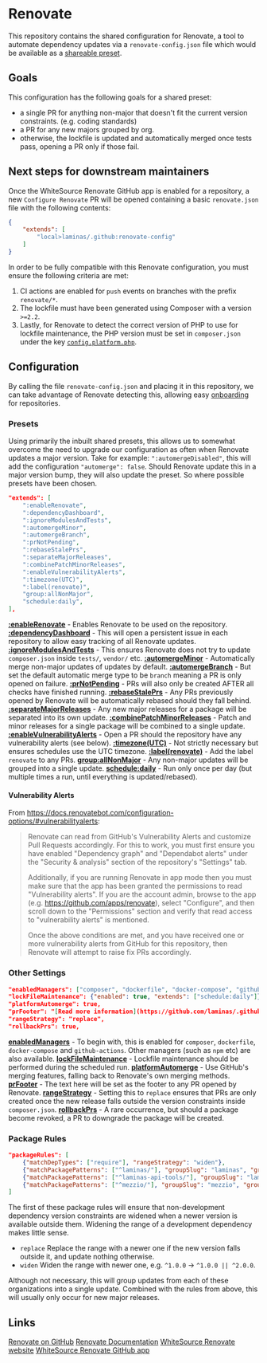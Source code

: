 # Renovate

This repository contains the shared configuration for Renovate, a tool to automate dependency updates via a
`renovate-config.json` file which would be available as a
[shareable preset](https://docs.renovatebot.com/config-presets/).

## Goals

This configuration has the following goals for a shared preset:

- a single PR for anything non-major that doesn't fit the current version constraints. (e.g. coding standards)
- a PR for any new majors grouped by org.
- otherwise, the lockfile is updated and automatically merged once tests pass, opening a PR only if those fail.

## Next steps for downstream maintainers

Once the WhiteSource Renovate GitHub app is enabled for a repository, a new `Configure Renovate` PR will be opened
containing a basic `renovate.json` file with the following contents:

```json
{
    "extends": [
        "local>laminas/.github:renovate-config"
    ]
}
```

In order to be fully compatible with this Renovate configuration, you must ensure the following criteria are met:
1. CI actions are enabled for `push` events on branches with the prefix `renovate/*`.
2. The lockfile must have been generated using Composer with a version `>=2.2`.
3. Lastly, for Renovate to detect the correct version of PHP to use for lockfile maintenance, the PHP version must be
   set in `composer.json` under the key [`config.platform.php`](https://getcomposer.org/doc/06-config.md#platform).

## Configuration

By calling the file `renovate-config.json` and placing it in this repository, we can take advantage of Renovate
detecting this, allowing easy
[onboarding](https://docs.renovatebot.com/getting-started/installing-onboarding/#repository-onboarding) for
repositories.

### Presets

Using primarily the inbuilt shared presets, this allows us to somewhat overcome the need to upgrade our configuration as
often when Renovate updates a major version. Take for example: `":automergeDisabled"`, this will add the configuration
`"automerge": false`. Should Renovate update this in a major version bump, they will also update the preset. So where
possible presets have been chosen.

```json
"extends": [
    ":enableRenovate",
    ":dependencyDashboard",
    ":ignoreModulesAndTests",
    ":automergeMinor",
    ":automergeBranch",
    ":prNotPending",
    ":rebaseStalePrs",
    ":separateMajorReleases",
    ":combinePatchMinorReleases",
    ":enableVulnerabilityAlerts",
    ":timezone(UTC)",
    ":label(renovate)",
    "group:allNonMajor",
    "schedule:daily",
],
```

**[:enableRenovate](https://docs.renovatebot.com/presets-default/#enablerenovate)** - Enables Renovate to be used on the
repository.
**[:dependencyDashboard](https://docs.renovatebot.com/presets-default/#dependencydashboard)** - This will open a
persistent issue in each repository to allow easy tracking of all Renovate updates.
**[:ignoreModulesAndTests](https://docs.renovatebot.com/presets-default/#ignoremodulesandtests)** - This ensures
Renovate does not try to update `composer.json` inside `tests/`, `vendor/` etc.
**[:automergeMinor](https://docs.renovatebot.com/presets-default/#automergeminor)** - Automatically merge non-major
updates of updates by default.
**[:automergeBranch](https://docs.renovatebot.com/presets-default/#automergebranch)** - But set the default automatic
merge type to be `branch` meaning a PR is only opened on failure.
**[:prNotPending](https://docs.renovatebot.com/presets-default/#prnotpending)** - PRs will also only be created AFTER
all checks have finished running.
**[:rebaseStalePrs](https://docs.renovatebot.com/presets-default/#rebasestaleprs)** - Any PRs previously opened by
Renovate will be automatically rebased should they fall behind.
**[:separateMajorReleases](https://docs.renovatebot.com/presets-default/#separatemajorreleases)** - Any new major
releases for a package will be separated into its own update.
**[:combinePatchMinorReleases](https://docs.renovatebot.com/presets-default/#combinepatchminorreleases)** - Patch and
minor releases for a single package will be combined to a single update.
**[:enableVulnerabilityAlerts](https://docs.renovatebot.com/presets-default/#enablevulnerabilityalerts)** - Open a PR
should the repository have any vulnerability alerts (see below).
**[:timezone(UTC)](https://docs.renovatebot.com/presets-default/#timezonearg0)** - Not strictly necessary but ensures
schedules use the UTC timezone.
**[:label(renovate)](https://docs.renovatebot.com/presets-default/#labelarg0)** - Add the label `renovate` to any PRs.
**[group:allNonMajor](https://docs.renovatebot.com/presets-group/#groupallnonmajor)** - Any non-major updates will be
grouped into a single update.
**[schedule:daily](https://docs.renovatebot.com/presets-schedule/#scheduledaily)** - Run only once per day (but multiple
times a run, until everything is updated/rebased).

#### Vulnerability Alerts

From https://docs.renovatebot.com/configuration-options/#vulnerabilityalerts:

> Renovate can read from GitHub's Vulnerability Alerts and customize Pull Requests accordingly. For this to work, you
> must first ensure you have enabled "Dependency graph" and "Dependabot alerts" under the "Security & analysis" section
> of the repository's "Settings" tab.
>
> Additionally, if you are running Renovate in app mode then you must make sure that the app has been granted the
> permissions to read "Vulnerability alerts". If you are the account admin, browse to the app (e.g.
> https://github.com/apps/renovate), select "Configure", and then scroll down to the "Permissions" section and verify
> that read access to "vulnerability alerts" is mentioned.
>
> Once the above conditions are met, and you have received one or more vulnerability alerts from GitHub for this
> repository, then Renovate will attempt to raise fix PRs accordingly.

### Other Settings

```json
"enabledManagers": ["composer", "dockerfile", "docker-compose", "github-actions"],
"lockFileMaintenance": {"enabled": true, "extends": ["schedule:daily"]},
"platformAutomerge": true,
"prFooter": "[Read more information](https://github.com/laminas/.github/blob/main/RENOVATE.md) about the use of [Renovate Bot](https://github.com/renovatebot/renovate) within Laminas.",
"rangeStrategy": "replace",
"rollbackPrs": true,
```

**[enabledManagers](https://docs.renovatebot.com/configuration-options/#enabledmanagers)** - To begin with, this is
enabled for `composer`, `dockerfile`, `docker-compose` and `github-actions`. Other managers (such as `npm` etc) are also
available.
**[lockFileMaintenance](https://docs.renovatebot.com/configuration-options/#lockfilemaintenance)** - Lockfile
maintenance should be performed during the scheduled run.
**[platformAutomerge](https://docs.renovatebot.com/configuration-options/#platformautomerge)** - Use GitHub's merging
features, falling back to Renovate's own merging methods.
**[prFooter](https://docs.renovatebot.com/configuration-options/#prfooter)** - The text here will be set as the footer
to any PR opened by Renovate. 
**[rangeStrategy](https://docs.renovatebot.com/configuration-options/#rangestrategy)** - Setting this to `replace`
ensures that PRs are only created once the new release falls outside the version constraints inside `composer.json`.
**[rollbackPrs](https://docs.renovatebot.com/configuration-options/#rollbackprs)** - A rare occurrence, but should a
package become revoked, a PR to downgrade the package will be created.

### Package Rules

```json
"packageRules": [
    {"matchDepTypes": ["require"], "rangeStrategy": "widen"},
    {"matchPackagePatterns": ["^laminas/"], "groupSlug": "laminas", "groupName": "all Laminas packages"},
    {"matchPackagePatterns": ["^laminas-api-tools/"], "groupSlug": "laminas-api-tools", "groupName": "all Laminas API Tools packages"},
    {"matchPackagePatterns": ["^mezzio/"], "groupSlug": "mezzio", "groupName": "all Mezzio packages"}
]
```

The first of these package rules will ensure that non-development dependency version constraints are widened when a
newer version is available outside them. Widening the range of a development dependency makes little sense.
 - `replace` Replace the range with a newer one if the new version falls outside it, and update nothing otherwise.
 - `widen` Widen the range with newer one, e.g. `^1.0.0` -> `^1.0.0 || ^2.0.0`.

Although not necessary, this will group updates from each of these organizations into a single update. Combined with the
rules from above, this will usually only occur for new major releases.

## Links

[Renovate on GitHub](https://github.com/renovatebot/renovate)
[Renovate Documentation](https://docs.renovatebot.com)
[WhiteSource Renovate website](https://www.whitesourcesoftware.com/free-developer-tools/renovate/)
[WhiteSource Renovate GitHub app](https://github.com/marketplace/renovate)
